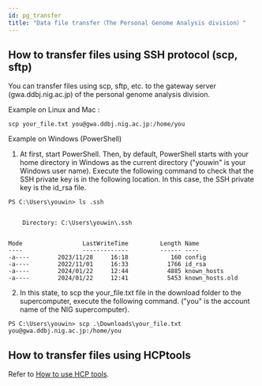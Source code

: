 ```yaml
---
id: pg_transfer
title: "Data file transfer（The Personal Genome Analysis division）"
---
```




## How to transfer files using SSH protocol (scp, sftp)

You can transfer files using scp, sftp, etc. to the gateway server (gwa.ddbj.nig.ac.jp) of the personal genome analysis division.

Example on Linux and Mac :

```
scp your_file.txt you@gwa.ddbj.nig.ac.jp:/home/you
```

Example on Windows (PowerShell)

1. At first, start PowerShell. Then, by default, PowerShell starts with your home directory in Windows as the current directory ("youwin" is your Windows user name). Execute the following command to check that the SSH private key is in the following location. In this case, the SSH private key is the id_rsa file.

```
PS C:\Users\youwin> ls .ssh


    Directory: C:\Users\youwin\.ssh


Mode                 LastWriteTime         Length Name
----                 -------------         ------ ----
-a----        2023/11/28     16:18            160 config
-a----        2022/11/01     16:33           1766 id_rsa
-a----        2024/01/22     12:44           4885 known_hosts
-a----        2024/01/22     12:41           5453 known_hosts.old
```

2. In this state, to scp the your_file.txt file in the download folder to the supercomputer, execute the following command. ("you" is the account name of the NIG supercomputer).

```
PS C:\Users\youwin> scp .\Downloads\your_file.txt
you@gwa.ddbj.nig.ac.jp:/home/you
```



## How to transfer files using HCPtools

Refer to [How to use HCP tools](/software/Archaea_tools).
